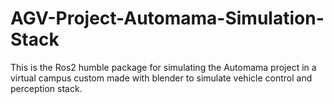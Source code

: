 # AGV-Project-Automama-Simulation-Stack
This is the Ros2 humble package for simulating the Automama project in a virtual campus custom made with blender to simulate vehicle control and perception stack.
